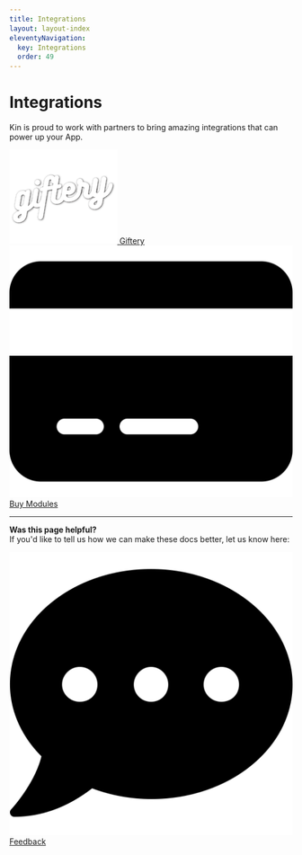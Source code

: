 ```yaml
---
title: Integrations
layout: layout-index
eleventyNavigation:
  key: Integrations
  order: 49
---
```



# Integrations

Kin is proud to work with partners to bring amazing integrations that can power up your App.

<div class='navIcons'>
  <a href='/integrations/giftery/'><div class='navIcon'>
    <img class='navIcon-icon gifteryIcon' alt='Giftery' src='./images/GifteryLogo.png'>
    <span class='navIcon-text'>Giftery</span>
  </div></a>
  <a href='/integrations/buy-modules/'><div class='navIcon'>
    <img class='navIcon-icon invert' alt='Buy Modules' src='./images/credit-card-solid.svg'>
    <span class='navIcon-text'>Buy Modules</span>
  </div></a>
</div>

***
**Was this page helpful?**<br/>
If you'd like to tell us how we can make these docs better, let us know here:

<div class='navIcons'>
  <a href='https://forms.gle/qhjcDJR59v8RJsaY7' target='_blank'><div class='navIcon'>
    <img class='navIcon-icon invert' alt='Developer' src='../essentials/images/comment-dots-solid.svg'>
    <span class='navIcon-text'>Feedback</span>
  </div></a>
</div>